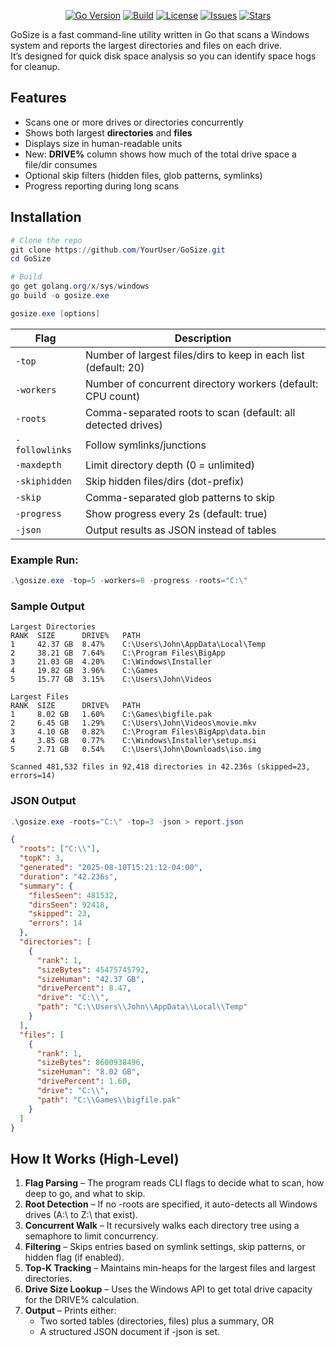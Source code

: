 <div align="center"> 

[![Go Version](https://img.shields.io/github/go-mod/go-version/xBen-Harveyx/GoSize)](https://golang.org/dl/)
[![Build](https://img.shields.io/github/actions/workflow/status/xBen-Harveyx/GoSize/go.yml?label=build)](https://github.com/xBen-Harveyx/GoSize/actions)
[![License](https://img.shields.io/github/license/xBen-Harveyx/GoSize)](LICENSE)
[![Issues](https://img.shields.io/github/issues/xBen-Harveyx/GoSize)](https://github.com/xBen-Harveyx/GoSize/issues)
[![Stars](https://img.shields.io/github/stars/xBen-Harveyx/GoSize?style=social)](https://github.com/xBen-Harveyx/GoSize/stargazers)

</div>

GoSize is a fast command-line utility written in Go that scans a Windows system and reports the largest directories and files on each drive.  
It’s designed for quick disk space analysis so you can identify space hogs for cleanup.


## Features
- Scans one or more drives or directories concurrently
- Shows both largest **directories** and **files**
- Displays size in human-readable units
- New: **DRIVE%** column shows how much of the total drive space a file/dir consumes
- Optional skip filters (hidden files, glob patterns, symlinks)
- Progress reporting during long scans


## Installation
```powershell
# Clone the repo
git clone https://github.com/YourUser/GoSize.git
cd GoSize

# Build
go get golang.org/x/sys/windows
go build -o gosize.exe

gosize.exe [options]
```
<div align="center"> 
  
| Flag           | Description                                                     |
| -------------- | --------------------------------------------------------------- |
| `-top`         | Number of largest files/dirs to keep in each list (default: 20) |
| `-workers`     | Number of concurrent directory workers (default: CPU count)     |
| `-roots`       | Comma-separated roots to scan (default: all detected drives)    |
| `-followlinks` | Follow symlinks/junctions                                       |
| `-maxdepth`    | Limit directory depth (0 = unlimited)                           |
| `-skiphidden`  | Skip hidden files/dirs (dot-prefix)                             |
| `-skip`        | Comma-separated glob patterns to skip                           |
| `-progress`    | Show progress every 2s (default: true)                          |
| `-json`	     | Output results as JSON instead of tables                        |

</div>

### Example Run:
```PowerShell
.\gosize.exe -top=5 -workers=8 -progress -roots="C:\"
```

### Sample Output
```
Largest Directories
RANK  SIZE      DRIVE%   PATH
1     42.37 GB  8.47%    C:\Users\John\AppData\Local\Temp
2     38.21 GB  7.64%    C:\Program Files\BigApp
3     21.03 GB  4.20%    C:\Windows\Installer
4     19.82 GB  3.96%    C:\Games
5     15.77 GB  3.15%    C:\Users\John\Videos

Largest Files
RANK  SIZE      DRIVE%   PATH
1     8.02 GB   1.60%    C:\Games\bigfile.pak
2     6.45 GB   1.29%    C:\Users\John\Videos\movie.mkv
3     4.10 GB   0.82%    C:\Program Files\BigApp\data.bin
4     3.85 GB   0.77%    C:\Windows\Installer\setup.msi
5     2.71 GB   0.54%    C:\Users\John\Downloads\iso.img

Scanned 481,532 files in 92,418 directories in 42.236s (skipped=23, errors=14)
```

### JSON Output

```PowerShell
.\gosize.exe -roots="C:\" -top=3 -json > report.json
```

```json
{
  "roots": ["C:\\"],
  "topK": 3,
  "generated": "2025-08-10T15:21:12-04:00",
  "duration": "42.236s",
  "summary": {
    "filesSeen": 481532,
    "dirsSeen": 92418,
    "skipped": 23,
    "errors": 14
  },
  "directories": [
    {
      "rank": 1,
      "sizeBytes": 45475745792,
      "sizeHuman": "42.37 GB",
      "drivePercent": 8.47,
      "drive": "C:\\",
      "path": "C:\\Users\\John\\AppData\\Local\\Temp"
    }
  ],
  "files": [
    {
      "rank": 1,
      "sizeBytes": 8600938496,
      "sizeHuman": "8.02 GB",
      "drivePercent": 1.60,
      "drive": "C:\\",
      "path": "C:\\Games\\bigfile.pak"
    }
  ]
}
```

## How It Works (High-Level)
1. **Flag Parsing** – The program reads CLI flags to decide what to scan, how deep to go, and what to skip.
2. **Root Detection** – If no -roots are specified, it auto-detects all Windows drives (A:\ to Z:\ that exist).
3. **Concurrent Walk** – It recursively walks each directory tree using a semaphore to limit concurrency.
4. **Filtering** – Skips entries based on symlink settings, skip patterns, or hidden flag (if enabled).
5. **Top-K Tracking** – Maintains min-heaps for the largest files and largest directories.
6. **Drive Size Lookup** – Uses the Windows API to get total drive capacity for the DRIVE% calculation.
7. **Output** – Prints either:
    - Two sorted tables (directories, files) plus a summary, OR
    - A structured JSON document if -json is set.
